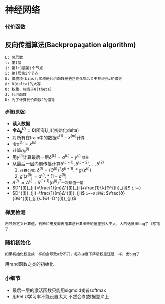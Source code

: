 # 神经网络

### 代价函数

## 反向传播算法(Backpropagation algorithm)

```
L: 总层数
l: 第l层
j: 第l+1层第j个节点
i: 第l层第i个节点
δ: 偏置项(bias),实质是代价函数删去正则化项后关于神经元z的偏导
Δ: δ(delta)的大写
Θ: 权重，相当于θ(theta)
J: 代价函数
D: 为了计算代价函数J的偏导
```

#### 步骤(原版)

* **读入数据**
* **令$Δ^{(l)}_{ji}=0$**(所有l,i,j)(初始化delta)
* 对所有在train中的数据$x^{(1)}-x^{(m)}$计算
* 令$a^{(1)}=x^{(k)}$
* 计算$a^{(l)}_{ji}$
* 用$y^{(i)}$计算最后一层$δ^{(L)}=a^{(L)}-y^{(i)}$ `向量`
* 从最后一层向前传播计算$δ^{(L-1)},δ^{(L-2)},...,δ^{(2)}$
  1. `计算公式:`$δ^{(l)}=(Θ^{(l)})^Tδ^{(l+1)}.*g'(z^{(l)})$
  2. $g'(z^{(l)})=a^{(l)}.*(1-a^{(l)})$
* $Δ^{(l)}:=Δ^{(l)}+δ^{(l+1)}(a^{(l)})^T$`一次赋值一层`
* $D^{(l)}_{ji}=\frac{1}{m}Δ^{(l)}_{ji}+\frac{1}{λ}Θ^{(l)}_{ji}$ `i!=0`
* $D^{(l)}_{ji}=\frac{1}{m}Δ^{(l)}_{ji}$ `i==0`
  `理解:`$\frac{∂}{∂Θ^{(l)}_{ji}}J(Θ)=D^{(l)}_{ji}$

### 梯度检测

```
用导数定义计算值，判断和用反向传播算法计算出来的值差别大不大，大的话就出bug了（写错了
```

### 随机初始化

```
如果初始化权重成一样的会导致a分不开，每次梯度下降后权重还是一样，出bug了
```

用rand函数之类的初始化

### 小细节

* 最后一层的激活函数只能用sigmoid或者softmax
* 用ReLU学习率不能设置太大 不然会炸(数据意义上
